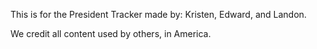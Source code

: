 This is for the President Tracker made by: Kristen, Edward, and Landon.

We credit all content used by others, in America.

